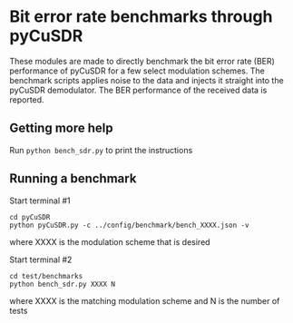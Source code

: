 # Bit error rate benchmarks through pyCuSDR

These modules are made to directly benchmark the bit error rate (BER) performance of pyCuSDR for a few select modulation schemes. The benchmark scripts applies noise to the data and injects it straight into the pyCuSDR demodulator. The BER performance of the received data is reported.

## Getting more help

Run `python bench_sdr.py` to print the instructions

## Running a benchmark

Start terminal #1
```
cd pyCuSDR
python pyCuSDR.py -c ../config/benchmark/bench_XXXX.json -v
```
where XXXX is the modulation scheme that is desired

Start terminal #2
```
cd test/benchmarks
python bench_sdr.py XXXX N
```
where XXXX is the matching modulation scheme and N is the number of tests
